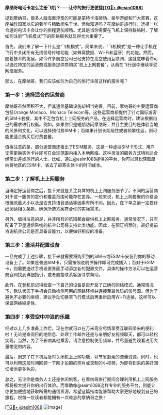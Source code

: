 **摩纳哥电话卡怎么注册飞机？——让你的旅行更便捷[[TG💪+ @esim1088](https://t.me/s/esim1088)]**

提到摩纳哥，很多人脑海里浮现的可能是蒙特卡洛赌场、豪华游艇和F1大奖赛，这座袖珍国家以它的奢华与精致闻名于世。但你知道吗？在摩纳哥旅行时，选择一张合适的电话卡会让你的旅程更加顺畅。尤其是当你需要在飞机上保持联络时，了解如何注册“飞机模式”下的网络服务就显得尤为重要了。

首先，我们来了解一下什么是“飞机模式”。简单来说，“飞机模式”是一种让手机在飞行中关闭所有无线信号传输功能（如蜂窝数据、Wi-Fi和蓝牙）的功能。然而，随着技术的发展，如今许多航空公司已经支持在高空使用互联网，这就意味着你可以通过特定的运营商或服务提供商购买“机上上网套餐”，从而在飞行途中继续享受网络服务。

那么，在摩纳哥，我们应该如何为自己的旅行注册这样的服务呢？

### **第一步：选择适合的运营商**
摩纳哥虽然面积不大，但其通信基础设施却相当完善。目前，摩纳哥的主要运营商包括Orange Monaco、Monaco Telecom等。这些运营商都提供了针对国际游客的SIM卡套餐，其中不乏包含机上上网服务的产品。在选择运营商时，建议根据自己的需求进行权衡。例如，如果你只是短期访问摩纳哥，并且主要目的是体验当地的风景和文化，可以选择预付费SIM卡；而如果计划长期居住或者频繁往返，则可能更适合购买后付费套餐。

值得注意的是，部分运营商还推出了ESIM服务，这是一种虚拟SIM卡形式，用户无需更换实体卡片即可在全球范围内接入本地网络。这种灵活的服务方式特别适合经常出差或旅行的人士。比如，通过@esim1088提供的平台，你可以轻松获取摩纳哥地区的ESIM卡，省去了邮寄实体卡的时间成本。

### **第二步：了解机上上网服务**
当确定好运营商之后，接下来就是关注具体的机上上网服务细节了。不同的运营商对于这一服务的定价和覆盖范围可能存在差异。一般来说，机上上网套餐的价格会根据流量大小以及是否支持语音通话等因素有所不同。因此，在下单之前一定要仔细阅读相关条款，确保所选方案符合你的实际需求。

另外，值得注意的是，并非所有的航班都会提供机上上网服务。通常情况下，只有配备了卫星通信系统的航空公司将支持此类功能。因此，在预订机票时，最好提前咨询航空公司是否具备该能力，以便做好相应的准备。

### **第三步：激活并配置设备**
一旦完成了上述步骤，接下来就需要将购买到的SIM卡或ESIM卡安装到你的移动设备上了。如果是普通SIM卡，只需按照说明书操作即可完成插入；而对于ESIM卡，则需要通过手机设置界面手动添加新的配置文件。具体的操作方法可以在运营商官网找到详细指引，或者直接联系客服寻求帮助。

此外，在登机前记得检查一下自己的设备是否开启了正确的网络模式。通常情况下，默认状态下手机会自动检测可用的网络环境并连接至最优质的信号源。但为了避免不必要的麻烦，建议手动切换至飞行模式后再重新启用Wi-Fi连接，这样可以保证网络稳定性。

### **第四步：享受空中冲浪的乐趣**
经过以上几步准备工作后，现在你就可以在万米高空尽情享受互联网带来的便利啦！无论是查阅目的地信息、处理工作邮件还是与亲朋好友视频聊天，都可以轻松实现。当然，为了不影响其他乘客，请注意控制使用频率，并尽量避免观看占用大量带宽的内容。

最后，别忘了在下机后及时关闭机上上网功能，以节省剩余的流量资源。同时，也可以利用这段时间回顾一下刚才拍摄的照片或录制的小视频，为即将到来的美好回忆增添更多色彩。

总之，无论你是商务人士还是休闲旅客，在摩纳哥旅行期间合理利用机上上网服务都将极大提升你的出行体验。而借助像@esim1088这样专业的服务平台，则能让你更加便捷地获取所需的通信资源。希望这篇指南能够帮助大家更好地规划自己的旅程，祝每一位读者都能拥有一次难忘的摩纳哥之旅！

[[TG💪+ @esim1088](https://t.me/s/esim1088) ![Image](https://i.postimg.cc/4NQfJmqS/Snipaste-2025-05-13-00-14-12.png)]